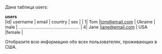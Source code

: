 Дана таблица users:

______________________users______________________              
|id| username |     email     | country | sex   |
| 1| Tom      |tom@email.com  | Ukraine | male  |
.................................................
| 4| Jane     |jane@email.com |   USA   |female |

Отобразите всю информацию обо всех пользователях, проживающих в США.
